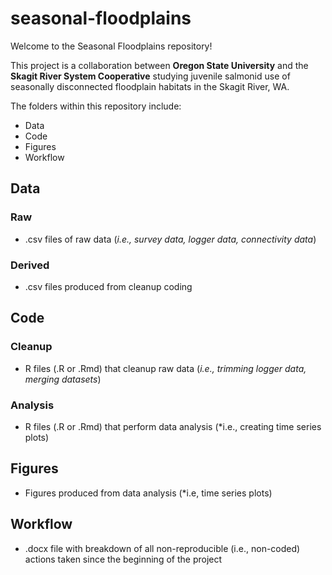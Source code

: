 # seasonal-floodplains

Welcome to the Seasonal Floodplains repository!

This project is a collaboration between **Oregon State University** and the **Skagit River System Cooperative** studying juvenile salmonid use of seasonally disconnected floodplain habitats in the Skagit River, WA. 

The folders within this repository include:
* Data
* Code
* Figures
* Workflow

## Data

### Raw
* .csv files of raw data (*i.e., survey data, logger data, connectivity data*) 

### Derived
* .csv files produced from cleanup coding

## Code

### Cleanup
* R files (.R or .Rmd) that cleanup raw data (*i.e., trimming logger data, merging datasets*)

### Analysis
* R files (.R or .Rmd) that perform data analysis (*i.e., creating time series plots)

## Figures
* Figures produced from data analysis (*i.e, time series plots)

## Workflow
* .docx file with breakdown of all non-reproducible (i.e., non-coded) actions taken since the beginning of the project

